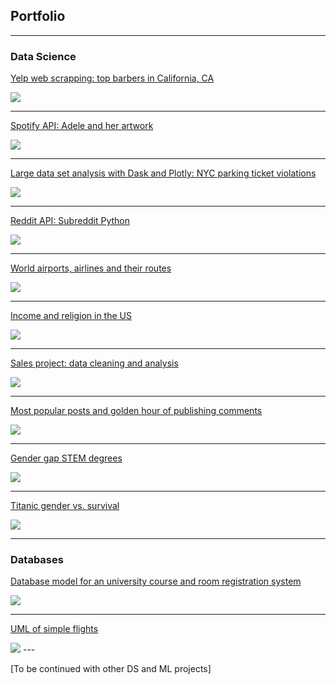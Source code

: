 ## Portfolio

---

### Data Science

[Yelp web scrapping: top barbers in California, CA](/mimi-yelp-webScrap.md)

<img src="images/yelp.png"/>

---

[Spotify API: Adele and her artwork](/spotifyApi.md)

<img src="images/spotify.png"/>

---
[Large data set analysis with Dask and Plotly: NYC parking ticket violations](/nycParkingTickets.md)

<img src="images/new-york-city-parking-ticket.jpg"/>

---
[Reddit API: Subreddit Python](/reddit-api.md)

<img src="images/reddit.png"/>

---
[World airports, airlines and their routes](/airport.md)

<img src="images/airport.jpg"/>

---
[Income and religion in the US](/pew.md)

<img src="images/religionUs.png"/>

---
[Sales project: data cleaning and analysis](/dressSales.md)

<img src="images/dressSales.jpg"/>

---
[Most popular posts and golden hour of publishing comments](/hackerNews.md)

<img src="images/hackerNews.jpg"/>

---
[Gender gap STEM degrees](/stemDegree.md)

<img src="images/stemDegree.jpg"/>

---

[Titanic gender vs. survival](/titanic.md)

<img src="images/titanic.jpg"/>

---
### Databases

[Database model for an university course and room registration system](/uniDB.md)

<img src="images/uni.jpg"/>

---

[UML of simple flights](/uml-flight.md)

<img src="images/flights.jpg"/>
---

[To be continued with other DS and ML projects]
